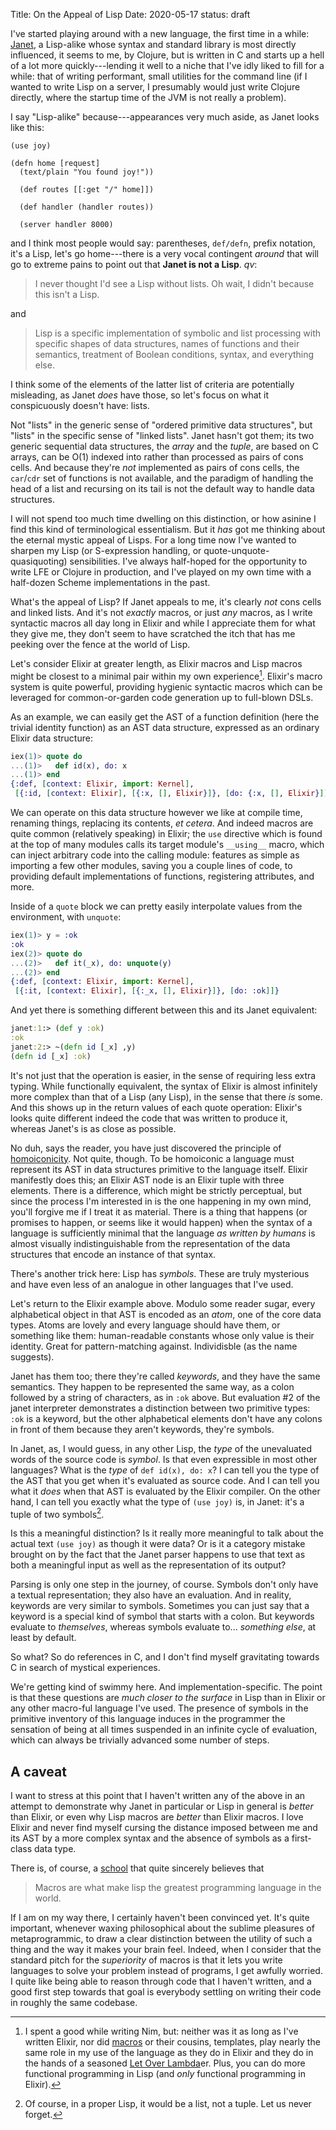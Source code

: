 Title: On the Appeal of Lisp
Date: 2020-05-17
status: draft

I've started playing around with a new language, the first time in a
while: [Janet][], a Lisp-alike whose syntax and standard library is most
directly influenced, it seems to me, by Clojure, but is written in C and
starts up a hell of a lot more quickly---lending it well to a niche
that I've idly liked to fill for a while: that of writing performant,
small utilities for the command line (if I wanted to write Lisp on
a server, I presumably would just write Clojure directly, where the
startup time of the JVM is not really a problem).

[Janet]: https://janet-lang.org/

I say "Lisp-alike" because---appearances very much aside, as Janet looks like this:

```
(use joy)

(defn home [request]
  (text/plain "You found joy!"))

  (def routes [[:get "/" home]])

  (def handler (handler routes))

  (server handler 8000)
```

and I think most people would say: parentheses, `def/defn`, prefix
notation, it's a Lisp, let's go home---there is a very vocal contingent
*around* that will go to extreme pains to point out that
**Janet is not a Lisp**. *qv*:

> I never thought I'd see a Lisp without lists. Oh wait, I didn't because
> this isn't a Lisp.

and

> Lisp is a specific implementation of symbolic and list processing
> with specific shapes of data structures, names of functions and their
> semantics, treatment of Boolean conditions, syntax, and everything else.

I think some of the elements of the latter list of criteria are
potentially misleading, as Janet *does* have those, so let's focus on
what it conspicuously doesn't have: lists.

Not "lists" in the generic sense of "ordered primitive data structures",
but "lists" in the specific sense of "linked lists". Janet hasn't got
them; its two generic sequential data structures, the *array* and the
*tuple*, are based on C arrays, can be O(1) indexed into rather than
processed as pairs of cons cells. And because they're *not* implemented
as pairs of cons cells, the `car`/`cdr` set of functions is not available,
and the paradigm of handling the head of a list and recursing on its
tail is not the default way to handle data structures.

I will not spend too much time dwelling on this distinction, or how
asinine I find this kind of terminological essentialism. But it *has*
got me thinking about the eternal mystic appeal of Lisps. For a long
time now I've wanted to sharpen my Lisp (or S-expression handling,
or quote-unquote-quasiquoting) sensibilities. I've always half-hoped for
the opportunity to write LFE or Clojure in production, and I've played
on my own time with a half-dozen Scheme implementations in the past.

What's the appeal of Lisp? If Janet appeals to me, it's clearly *not*
cons cells and linked lists. And it's not *exactly* macros, or just *any*
macros, as I write syntactic macros all day long in Elixir and while I
appreciate them for what they give me, they don't seem to have scratched
the itch that has me peeking over the fence at the world of Lisp.

Let's consider Elixir at greater length, as Elixir macros and Lisp macros
might be closest to a minimal pair within my own
experience[^nim_macros]. Elixir's macro system is quite powerful,
providing hygienic syntactic macros which can be leveraged for
common-or-garden code generation up to full-blown DSLs.

[^nim_macros]: I spent a good while writing Nim, but: neither was it as long as
  I've written Elixir, nor did
  [macros](https://nim-by-example.github.io/macros/) or their cousins,
  templates, play nearly the same role in my use of the language as
  they do in Elixir and they do in the hands of a seasoned [Let Over
  Lambda][lol]er. Plus, you can do more functional programming in Lisp
  (and *only* functional programming in Elixir).

[lol]: https://letoverlambda.com/

As an example, we can easily get the AST of a function definition (here
the trivial identity function) as an AST data structure, expressed as
an ordinary Elixir data structure:

```ex
iex(1)> quote do
...(1)>   def id(x), do: x
...(1)> end
{:def, [context: Elixir, import: Kernel],
 [{:id, [context: Elixir], [{:x, [], Elixir}]}, [do: {:x, [], Elixir}]]}
```

We can operate on this data structure however we like at compile time,
renaming things, replacing its contents, *et cetera*. And indeed macros
are quite common (relatively speaking) in Elixir; the `use` directive
which is found at the top of many modules calls its target module's
`__using__` macro, which can inject arbitrary code into the calling
module: features as simple as importing a few other modules, saving you a
couple lines of code, to providing default implementations of functions,
registering attributes, and more.

Inside of a `quote` block we can pretty easily interpolate values from
the environment, with `unquote`:

```ex
iex(1)> y = :ok
:ok
iex(2)> quote do
...(2)>   def it(_x), do: unquote(y)
...(2)> end
{:def, [context: Elixir, import: Kernel],
 [{:it, [context: Elixir], [{:_x, [], Elixir}]}, [do: :ok]]}
```

And yet there is something different between this and its Janet equivalent:

```clj
janet:1:> (def y :ok)
:ok
janet:2:> ~(defn id [_x] ,y)
(defn id [_x] :ok)
```

It's not just that the operation is easier, in the sense of requiring
less extra typing. While functionally equivalent, the syntax of Elixir
is almost infinitely more complex than that of a Lisp (any Lisp), in
the sense that there *is* some. And this shows up in the return values
of each quote operation: Elixir's looks quite different indeed the code
that was written to produce it, whereas Janet's is as close as possible.

No duh, says the reader, you have just discovered the principle of
[homoiconicity][]. Not quite, though. To be homoiconic a language
must represent its AST in data structures primitive to the language
itself. Elixir manifestly does this; an Elixir AST node is an Elixir
tuple with three elements. There is a difference, which might be strictly
perceptual, but since the process I'm interested in is the one happening
in my own mind, you'll forgive me if I treat it as material. There is
a thing that happens (or promises to happen, or seems like it would
happen) when the syntax of a language is sufficiently minimal that the
language *as written by humans* is almost visually indistinguishable
from the representation of the data structures that encode an instance
of that syntax.

[homoiconicity]: https://en.wikipedia.org/wiki/Homoiconicity

There's another trick here: Lisp has *symbols*. These are truly mysterious
and have even less of an analogue in other languages that I've used.

Let's return to the Elixir example above. Modulo some reader sugar,
every alphabetical object in that AST is encoded as an *atom*, one of the
core data types. Atoms are lovely and every language should have them,
or something like them: human-readable constants whose only value is
their identity. Great for pattern-matching against. Individisble (as
the name suggests).

Janet has them too; there they're called *keywords*, and they have the
same semantics. They happen to be represented the same way, as a colon
followed by a string of characters, as in `:ok` above. But evaluation #2
of the janet interpreter demonstrates a distinction between two primitive
types: `:ok` is a keyword, but the other alphabetical elements don't have
any colons in front of them because they aren't keywords, they're symbols.

In Janet, as, I would guess, in any other Lisp, the *type* of the
unevaluated words of the source code is *symbol*. Is that even expressible
in most other languages? What is the *type* of `def id(x), do: x`? I can
tell you the type of the AST that you get when it's evaluated as source
code. And I can tell you what it *does* when that AST is evaluated by the
Elixir compiler. On the other hand, I can tell you exactly what the type
of `(use joy)` is, in Janet: it's a tuple of two symbols[^tuple-not-list].

[^tuple-not-list]: Of course, in a proper Lisp, it would be a list,
not a tuple. Let us never forget.

Is this a meaningful distinction? Is it really more meaningful to talk
about the actual text `(use joy)` as though it were data? Or is it a
category mistake brought on by the fact that the Janet parser happens to
use that text as both a meaningful input as well as the representation
of its output?

Parsing is only one step in the journey, of course. Symbols don't
only have a textual representation; they also have an evaluation. And
in reality, keywords are very similar to symbols. Sometimes you can
just say that a keyword is a special kind of symbol that starts with a
colon. But keywords evaluate to *themselves*, whereas symbols evaluate
to... *something else*, at least by default.

So what? So do references in C, and I don't find myself gravitating
towards C in search of mystical experiences.

We're getting kind of swimmy here. And implementation-specific. The
point is that these questions are *much closer to the surface* in Lisp
than in Elixir or any other macro-ful language I've used. The presence
of symbols in the primitive inventory of this language induces in the
programmer the sensation of being at all times suspended in an infinite
cycle of evaluation, which can always be trivially advanced some number
of steps.

## A caveat

I want to stress at this point that I haven't written any of the above
in an attempt to demonstrate why Janet in particular or Lisp in general
is *better* than Elixir, or even why Lisp macros are *better* than
Elixir macros. I love Elixir and never find myself cursing the distance
imposed between me and its AST by a more complex syntax and the absence
of symbols as a first-class data type.

There is, of course, a [school](https://letoverlambda.com/) that quite
sincerely believes that

> Macros are what make lisp the greatest programming language in the world.

If I am on my way there, I certainly haven't been convinced yet. It's
quite important, whenever waxing philosophical about the sublime pleasures
of metaprogrammic, to draw a clear distinction between the utility of
such a thing and the way it makes your brain feel. Indeed, when I consider
that the standard pitch for the *superiority* of macros is that it lets
you write languages to solve your problem instead of programs, I get
awfully worried. I quite like being able to reason through code that I
haven't written, and a good first step towards that goal is everybody
settling on writing their code in roughly the same codebase.
